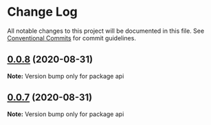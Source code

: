 # Change Log

All notable changes to this project will be documented in this file.
See [Conventional Commits](https://conventionalcommits.org) for commit guidelines.

## [0.0.8](https://github.com/oswee/api/compare/v0.0.7...v0.0.8) (2020-08-31)

**Note:** Version bump only for package api

## [0.0.7](https://github.com/oswee/api/compare/v0.0.6...v0.0.7) (2020-08-31)

**Note:** Version bump only for package api
